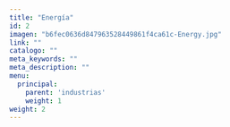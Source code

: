 ```yaml
---
title: "Energía"
id: 2
imagen: "b6fec0636d847963528449861f4ca61c-Energy.jpg"
link: ""
catalogo: ""
meta_keywords: ""
meta_description: ""
menu:
  principal:
    parent: 'industrias'
    weight: 1
weight: 2
---
```

